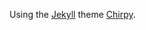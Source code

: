 Using the [Jekyll](https://jekyllrb.com/) theme [Chirpy](https://github.com/cotes2020/jekyll-theme-chirpy).